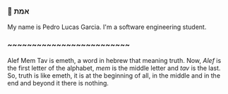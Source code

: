 #
### 🌅 אמת 
My name is Pedro Lucas Garcia. I'm a software engineering student. 
### ~~~~~~~~~~~~~~~~~~~~~~~~~

Alef Mem Tav is emeth, a word in hebrew that meaning truth. Now, *Alef* is the first letter of the alphabet, *mem* is the middle letter and *tav* is the last. So, truth is like emeth, it is at the beginning of all, in the middle and in the end and beyond it there is nothing.
#
